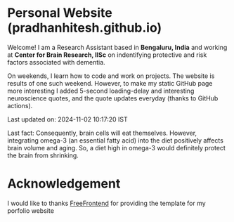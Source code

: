 # Personal Website (pradhanhitesh.github.io)
Welcome! I am a Research Assistant based in <b>Bengaluru, India</b> and working at <b>Center for Brain Research, IISc</b> on indentifying protective and risk factors associated with dementia.

On weekends, I learn how to code and work on projects. The website is results of one such weekend. However, to make my static GitHub page more interesting I added 5-second loading-delay and interesting neuroscience quotes, and the quote updates everyday (thanks to GitHub actions).

Last updated on: 2024-11-02 10:17:20 IST

Last fact: Consequently, brain cells will eat themselves. However, integrating omega-3 (an essential fatty acid) into the diet positively affects brain volume and aging. So, a diet high in omega-3 would definitely protect the brain from shrinking.

# Acknowledgement
I would like to thanks <a href="https://freefrontend.com/">FreeFrontend</a> for providing the template for my porfolio website 